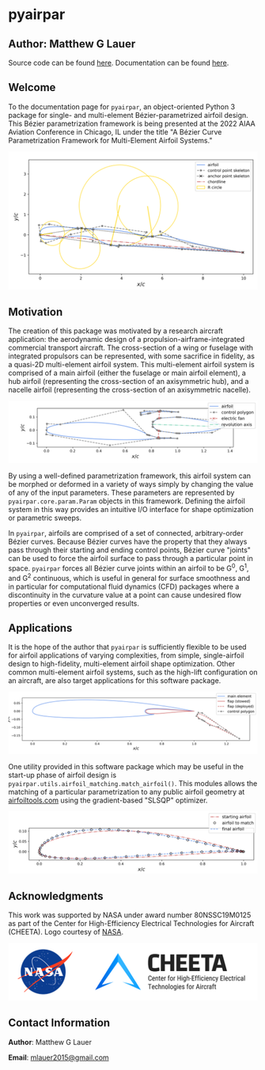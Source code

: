 # pyairpar

## Author: Matthew G Lauer

Source code can be found [here](https://github.com/mlau154/pyairpar). Documentation can be found [here](https://mlau154.github.io/pyairpar/).

## Welcome
To the documentation page for `pyairpar`, an object-oriented Python 3 package for single- and multi-element
Bézier-parametrized airfoil design. This Bézier parametrization framework is being presented at the 2022 AIAA Aviation
Conference in Chicago, IL under the title "A Bézier Curve Parametrization Framework for Multi-Element Airfoil Systems."

![Image](https://github.com/mlau154/pyairpar/raw/master/docs/complex_1.png)

## Motivation

The creation of this package was motivated by a research aircraft application: the aerodynamic design of a
propulsion-airframe-integrated commercial transport aircraft. The cross-section of a wing or fuselage with integrated
propulsors can be represented, with some sacrifice in fidelity, as a quasi-2D multi-element airfoil system. This
multi-element airfoil system is comprised of a main airfoil (either the fuselage or main airfoil element), a hub
airfoil (representing the cross-section of an axisymmetric hub), and a nacelle airfoil (representing the cross-section
of an axisymmetric nacelle).

![Image](https://github.com/mlau154/pyairpar/raw/master/docs/pai.png)

By using a well-defined parametrization framework, this airfoil system can be morphed or deformed in a variety of
ways simply by changing the value of any of the input parameters. These parameters are represented by
`pyairpar.core.param.Param` objects in this framework. Defining the airfoil system in this way provides an
intuitive I/O interface for shape optimization or parametric sweeps.

In `pyairpar`, airfoils are comprised of a set of connected, arbitrary-order Bézier curves. Because Bézier curves have
the property that they always pass through their starting and ending control points, Bézier curve "joints" can be used
to force the airfoil surface to pass through a particular point in space. `pyairpar` forces all Bézier curve joints
within an airfoil to be G<sup>0</sup>, G<sup>1</sup>, and G<sup>2</sup> continuous, which is useful in general for surface
smoothness and in particular for computational fluid dynamics (CFD) packages where a discontinuity in the curvature
value at a point can cause undesired flow properties or even unconverged results.

## Applications

It is the hope of the author that `pyairpar` is sufficiently flexible to be used for airfoil applications of
varying complexities, from simple, single-airfoil design to high-fidelity, multi-element airfoil shape optimization.
Other common multi-element airfoil systems, such as the high-lift configuration on an aircraft, are also target
applications for this software package.

![Image](https://github.com/mlau154/pyairpar/raw/master/docs/high_lift.png)

One utility provided in this software package which may be useful in the start-up phase of airfoil design is
`pyairpar.utils.airfoil_matching.match_airfoil()`. This modules allows the matching of a particular parametrization
to any public airfoil geometry at [airfoiltools.com](http://airfoiltools.com/) using the gradient-based "SLSQP"
optimizer.

![Image](https://github.com/mlau154/pyairpar/raw/master/docs/sd7062_matching.png)

## Acknowledgments

This work was supported by NASA under award number 80NSSC19M0125 as part of the Center for High-Efficiency Electrical
Technologies for Aircraft (CHEETA). Logo courtesy of [NASA](https://www.nasa.gov/).

![Image](https://github.com/mlau154/pyairpar/raw/master/docs/nasa_cheeta_logo.png)

## Contact Information

**Author**: Matthew G Lauer

**Email**: mlauer2015@gmail.com
